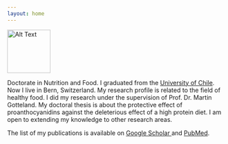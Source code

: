 ```yaml
---
layout: home 
---
```

<img src="https://github.com/user-attachments/assets/77898e38-6441-4392-a132-5efe34cf8c0f" alt="Alt Text" width="100">

Doctorate in Nutrition and Food. I graduated from the [University of Chile](https://medicina.uchile.cl/school-of-medicine/undergraduate-school/nutrition-and-dietetics). Now I live in Bern, Switzerland.
My research profile is related to the field of healthy food. I did my research under the supervision of Prof. Dr. Martin Gotteland.
My doctoral thesis is about the protective effect of proanthocyanidins against the deleterious effect of a high protein diet.
I am open to extending my knowledge to other research areas.

The list of my publications is available on [Google Scholar ](https://scholar.google.com/citations?user=wsH4ME4AAAAJ&hl=es) and [PubMed](https://pubmed.ncbi.nlm.nih.gov/?term=María+José+Cires).

